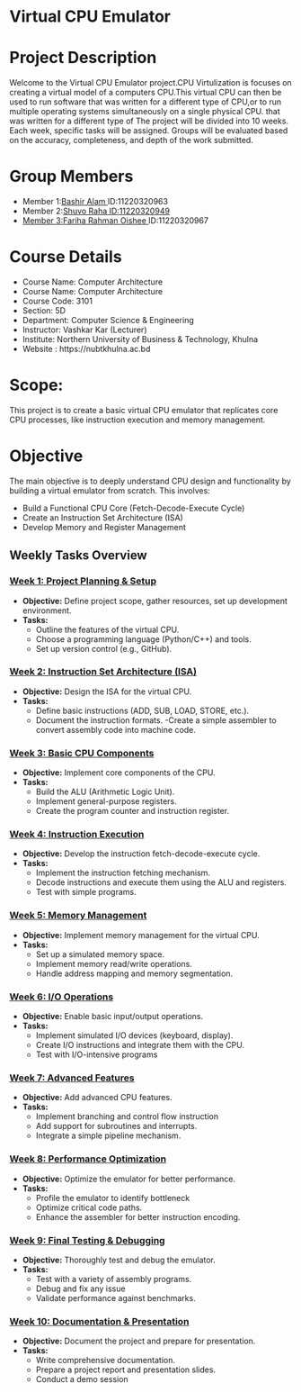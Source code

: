 <h1>Virtual CPU Emulator</h1>

<h1>Project Description</h1>
<p>Welcome to the Virtual CPU Emulator project.CPU Virtulization is focuses on creating a virtual model of a computers CPU.This virtual CPU can then be used to run software that was written for a different type of CPU,or to run multiple operating systems simultaneously on a single physical CPU. that was written for a different type of The project will be divided into 10 weeks. Each week, specific tasks will be
    assigned. Groups will be evaluated based on the accuracy, completeness, and depth
    of the work submitted.</p>

<h1>Group Members</h1>
    <ul>
       <li>Member 1:<a  href="mailto:bashircse.nubtk@gmail.com">Bashir Alam  </a>ID:11220320963</li>
       <li>Member 2:<a  href="mailto:ratulraha.04@gmail.com">Shuvo Raha ID:11220320949</li>
       <li>Member 3:<a  href="mailto:oisheerahman167@gmail.com">Fariha Rahman Oishee </a>ID:11220320967</li>
    </ul>
<h1>Course Details</h1>
<ul>
    <li>Course Name: Computer Architecture</li>
     <li>Course Name: Computer Architecture
       <li>Course Code: 3101</li> 
        <li>Section: 5D</li>
         <li>Department: Computer Science & Engineering</li>
           <li>Instructor: Vashkar Kar (Lecturer)</li>
            <li>Institute: Northern University of Business & Technology, Khulna</li>
             <li>Website : https://nubtkhulna.ac.bd </li>
</ul>

<h1>Scope: </h1>
<p>This project is to create a basic virtual CPU emulator that replicates core CPU processes, like instruction execution and memory management.</p>

<h1>Objective</h1>
<p>The main objective is to deeply understand CPU design and functionality by building a virtual emulator from scratch. This involves:</p>

<ul>
    <li>Build a Functional CPU Core (Fetch-Decode-Execute Cycle)</li>
    <li>Create an Instruction Set Architecture (ISA)</li>
    <li>Develop Memory and Register Management</li>
</ul>

## Weekly Tasks Overview 

### [Week 1: Project Planning & Setup](https://github.com/bashirnubtk/Virtual-CPU-Emulator/tree/main/Week%201)
- **Objective:** Define project scope, gather resources, set up development environment.
- **Tasks:**
  - Outline the features of the virtual CPU.
  - Choose a programming language (Python/C++) and tools.
  - Set up version control (e.g., GitHub).

### [Week 2: Instruction Set Architecture (ISA)](https://github.com/bashirnubtk/Virtual-CPU-Emulator/tree/main/week%202)
- **Objective:** Design the ISA for the virtual CPU.
- **Tasks:**
  - Define basic instructions (ADD, SUB, LOAD, STORE, etc.).
  - Document the instruction formats.
  -Create a simple assembler to convert assembly code into machine code.

### [Week 3: Basic CPU Components](https://github.com/bashirnubtk/Virtual-CPU-Emulator/tree/main/week%203)
- **Objective:**  Implement core components of the CPU.
- **Tasks:**
   - Build the ALU (Arithmetic Logic Unit).
   - Implement general-purpose registers.
   - Create the program counter and instruction register.
     
### [Week 4: Instruction Execution]()
 - **Objective:**  Develop the instruction fetch-decode-execute cycle.
 - **Tasks:**
    - Implement the instruction fetching mechanism.
    - Decode instructions and execute them using the ALU and registers.
    - Test with simple programs.

### [Week 5: Memory Management]()
- **Objective:** Implement memory management for the virtual CPU.
- **Tasks:**
  - Set up a simulated memory space.
  - Implement memory read/write operations.
  - Handle address mapping and memory segmentation.
    
### [Week 6: I/O Operations]()
- **Objective:** Enable basic input/output operations.
- **Tasks:**
   - Implement simulated I/O devices (keyboard, display).
   - Create I/O instructions and integrate them with the CPU.
   - Test with I/O-intensive programs

### [Week 7: Advanced Features]()
- **Objective:** Add advanced CPU features.
- **Tasks:**
  - Implement branching and control flow instruction
  - Add support for subroutines and interrupts.
  - Integrate a simple pipeline mechanism.

### [Week 8: Performance Optimization]()
- **Objective:** Optimize the emulator for better performance.
- **Tasks:**
   - Profile the emulator to identify bottleneck
   - Optimize critical code paths.
   - Enhance the assembler for better instruction encoding.

### [Week 9: Final Testing & Debugging]()
- **Objective:** Thoroughly test and debug the emulator.
- **Tasks:**
  - Test with a variety of assembly programs.
  - Debug and fix any issue
  - Validate performance against benchmarks.

### [Week 10: Documentation & Presentation]()
- **Objective:** Document the project and prepare for presentation.
- **Tasks:**
   - Write comprehensive documentation.
   - Prepare a project report and presentation slides.
   - Conduct a demo session

